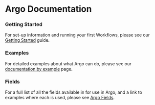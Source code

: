 # Argo Documentation

### Getting Started

For set-up information and running your first Workflows, please see our [Getting Started](quick-start.md) guide.

### Examples

For detailed examples about what Argo can do, please see our [documentation by example](../examples/README.md) page.

### Fields

For a full list of all the fields available in for use in Argo, and a link to examples where each is used, please see [Argo Fields](fields.md).
